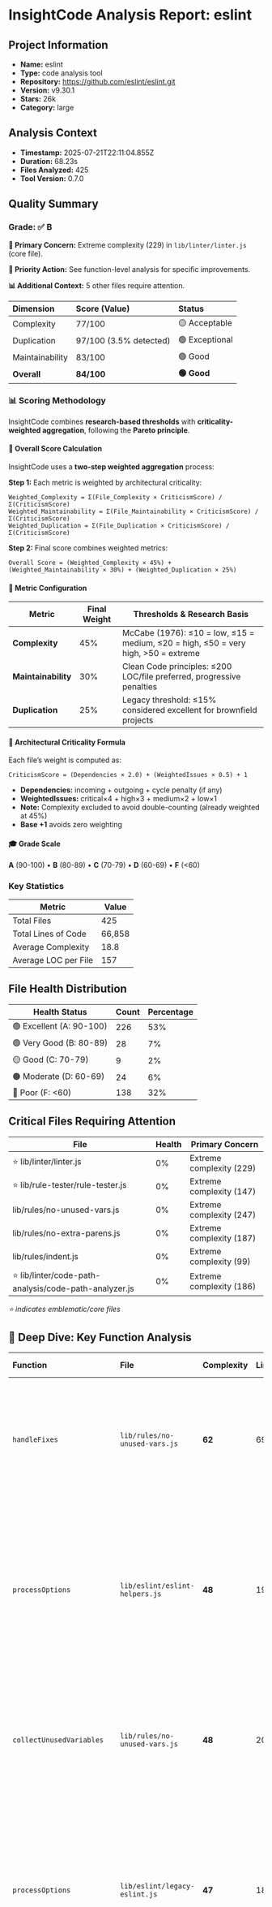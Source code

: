 # InsightCode Analysis Report: eslint

## Project Information

- **Name:** eslint
- **Type:** code analysis tool
- **Repository:** https://github.com/eslint/eslint.git
- **Version:** v9.30.1
- **Stars:** 26k
- **Category:** large

## Analysis Context

- **Timestamp:** 2025-07-21T22:11:04.855Z
- **Duration:** 68.23s
- **Files Analyzed:** 425
- **Tool Version:** 0.7.0

## Quality Summary

### Grade: ✅ **B**

**🚨 Primary Concern:** Extreme complexity (229) in `lib/linter/linter.js` (core file).

**🎯 Priority Action:** See function-level analysis for specific improvements.

**📊 Additional Context:** 5 other files require attention.


| Dimension | Score (Value) | Status |
|:---|:---|:---|
| Complexity | 77/100 | 🟡 Acceptable |
| Duplication | 97/100 (3.5% detected) | 🟢 Exceptional |
| Maintainability | 83/100 | 🟢 Good |
| **Overall** | **84/100** | **🟢 Good** |

### 📊 Scoring Methodology

InsightCode combines **research-based thresholds** with **criticality-weighted aggregation**, following the **Pareto principle**.

#### 🔧 Overall Score Calculation
InsightCode uses a **two-step weighted aggregation** process:

**Step 1:** Each metric is weighted by architectural criticality:
```
Weighted_Complexity = Σ(File_Complexity × CriticismScore) / Σ(CriticismScore)
Weighted_Maintainability = Σ(File_Maintainability × CriticismScore) / Σ(CriticismScore)
Weighted_Duplication = Σ(File_Duplication × CriticismScore) / Σ(CriticismScore)
```

**Step 2:** Final score combines weighted metrics:
```
Overall Score = (Weighted_Complexity × 45%) + (Weighted_Maintainability × 30%) + (Weighted_Duplication × 25%)
```

#### 🧮 Metric Configuration
| Metric | Final Weight | Thresholds & Research Basis |
|--------|--------------|-----------------------------|
| **Complexity** | 45% | McCabe (1976): ≤10 = low, ≤15 = medium, ≤20 = high, ≤50 = very high, >50 = extreme |
| **Maintainability** | 30% | Clean Code principles: ≤200 LOC/file preferred, progressive penalties |
| **Duplication** | 25% | Legacy threshold: ≤15% considered excellent for brownfield projects |

#### 🧭 Architectural Criticality Formula
Each file’s weight is computed as:
```
CriticismScore = (Dependencies × 2.0) + (WeightedIssues × 0.5) + 1
```
- **Dependencies:** incoming + outgoing + cycle penalty (if any)
- **WeightedIssues:** critical×4 + high×3 + medium×2 + low×1
- **Note:** Complexity excluded to avoid double-counting (already weighted at 45%)
- **Base +1** avoids zero weighting

#### 🎓 Grade Scale
**A** (90-100) • **B** (80-89) • **C** (70-79) • **D** (60-69) • **F** (<60)

### Key Statistics

| Metric | Value |
|--------|-------|
| Total Files | 425 |
| Total Lines of Code | 66,858 |
| Average Complexity | 18.8 |
| Average LOC per File | 157 |

## File Health Distribution

| Health Status | Count | Percentage |
|---------------|-------|------------|
| 🟢 Excellent (A: 90-100) | 226 | 53% |
| 🟢 Very Good (B: 80-89) | 28 | 7% |
| 🟡 Good (C: 70-79) | 9 | 2% |
| 🟠 Moderate (D: 60-69) | 24 | 6% |
| 🔴 Poor (F: <60) | 138 | 32% |

## Critical Files Requiring Attention

| File | Health | Primary Concern |
|------|--------|-----------------|
| ⭐ lib/linter/linter.js | 0% | Extreme complexity (229) |
| ⭐ lib/rule-tester/rule-tester.js | 0% | Extreme complexity (147) |
| lib/rules/no-unused-vars.js | 0% | Extreme complexity (247) |
| lib/rules/no-extra-parens.js | 0% | Extreme complexity (187) |
| lib/rules/indent.js | 0% | Extreme complexity (99) |
| ⭐ lib/linter/code-path-analysis/code-path-analyzer.js | 0% | Extreme complexity (186) |

*⭐ indicates emblematic/core files*

## 🎯 Deep Dive: Key Function Analysis

| Function | File | Complexity | Lines | Key Issues (Implications) |
|:---|:---|:---|:---|:---|
| `handleFixes` | `lib/rules/no-unused-vars.js` | **62** | 693 | **critical-complexity** (Severely impacts maintainability)<br/>**long-function** (Should be split into smaller functions)<br/>**deep-nesting** (Hard to read and test) |
| `processOptions` | `lib/eslint/eslint-helpers.js` | **48** | 194 | **high-complexity** (Error-prone and hard to maintain)<br/>**long-function** (Should be split into smaller functions)<br/>**deep-nesting** (Hard to read and test)<br/>**multiple-responsibilities** (Clean separation of concerns) |
| `collectUnusedVariables` | `lib/rules/no-unused-vars.js` | **48** | 204 | **high-complexity** (Error-prone and hard to maintain)<br/>**long-function** (Should be split into smaller functions)<br/>**deep-nesting** (Hard to read and test) |
| `processOptions` | `lib/eslint/legacy-eslint.js` | **47** | 188 | **high-complexity** (Error-prone and hard to maintain)<br/>**long-function** (Should be split into smaller functions)<br/>**deep-nesting** (Hard to read and test)<br/>**multiple-responsibilities** (Clean separation of concerns) |
| `checkVariableDeclaration` | `lib/rules/one-var.js` | **42** | 192 | **high-complexity** (Error-prone and hard to maintain)<br/>**long-function** (Should be split into smaller functions)<br/>**deep-nesting** (Hard to read and test) |

## Dependency Analysis

### Hub Files (High Impact)

| File | Incoming Deps | Usage Rank | Role |
|------|---------------|------------|------|
| lib/shared/string-utils.js | 7 | 100th percentile | Utilities |
| lib/rules/index.js | 6 | 100th percentile | Entry point |
| lib/shared/assert.js | 5 | 99th percentile | Core module |
| lib/languages/js/source-code/token-store/cursor.js | 5 | 99th percentile | Core module |
| lib/languages/js/source-code/token-store/utils.js | 5 | 99th percentile | Utilities |

### Highly Unstable Files

| File | Instability | Outgoing/Incoming |
|------|-------------|-------------------|
| Makefile.js | 1.00 | 3/0 |
| lib/api.js | 1.00 | 5/0 |
| lib/cli.js | 0.91 | 10/1 |
| lib/universal.js | 1.00 | 1/0 |
| lib/unsupported-api.js | 1.00 | 4/0 |

## Issue Analysis

### Issue Summary

| Severity | Count | File-Level | Function-Level | Top Affected Areas |
|----------|-------|------------|----------------|-------------------|
| 💀 Critical | 127 | 126 | 1 | lib/rules, lib/linter |
| 🔴 High | 77 | 68 | 9 | lib/rules, lib/eslint |
| 🟠 Medium | 87 | 80 | 7 | lib/rules, lib/eslint |
| 🟡 Low | 34 | 34 | 0 | lib/rules, lib/languages/js/source-code/token-store |

### File-Level Issue Types

| Issue Type | Occurrences | Threshold Excess | Implication |
|------------|-------------|------------------|-------------|
| Complexity | 185 | 0.6x threshold | File is hard to understand and maintain |
| Size | 89 | 1.4x threshold | File should be split into smaller modules |
| Duplication | 34 | 2.6x threshold | Refactor to reduce code duplication |

### Function-Level Issue Types

| Issue Pattern | Occurrences | Most Affected Functions | Implication |
|---------------|-------------|-------------------------|-------------|
| Long-function | 5 | `handleFixes`, `processOptions`... | Should be split into smaller functions |
| Deep-nesting | 5 | `handleFixes`, `processOptions`... | Hard to read and test |
| High-complexity | 4 | `processOptions`, `collectUnusedVariables`... | Error-prone and hard to maintain |
| Multiple-responsibilities | 2 | `processOptions`, `processOptions` | Clean separation of concerns |
| Critical-complexity | 1 | `handleFixes` | Severely impacts maintainability |

## 📈 Pattern Analysis


---
## 🔬 Technical Notes

### Duplication Detection
- **Algorithm:** Enhanced 8-line literal pattern matching with 20+ token minimum, cross-file exact matches only
- **Focus:** Copy-paste duplication using MD5 hashing of normalized blocks (not structural similarity)
- **Philosophy:** Pragmatic approach using regex normalization - avoids false positives while catching actionable duplication
- **Results:** Typically 0-15% duplication vs ~70% with structural detection tools, filtering imports/trivial declarations

### Complexity Calculation
- **Method:** McCabe Cyclomatic Complexity (1976) + Industry Best Practices
- **Scoring:** Linear (≤10→20) → Quadratic (20→50) → Exponential (>50) - Rules of the Art
- **Research Base:** Internal methodology inspired by Pareto Principle - extreme values dominate

### Health Score Formula
- **Base:** 100 points minus penalties
- **Penalties:** Progressive (linear then exponential) - NO LOGARITHMIC MASKING
- **Caps:** NO CAPS - extreme values receive extreme penalties (following Pareto principle)
- **Purpose:** Identify real problems following Pareto principle (80/20)
